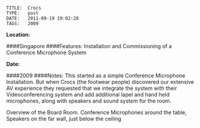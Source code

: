     
    TITLE: 	Crocs	
    TYPE: 	post	
    DATE: 	2011-09-19 19:02:28	
    TAGS: 	2009	


**Location:**

####Singapore
####Features:
Installation and Commissioning
of a Conference Microphone System

**Date:**

####2009
####Notes:
This started as a simple Conference Microphone Installation. But when Crocs (the footwear people) discovered our extensive AV experience they requested that we integrate the system with their Videoconferencing system and add additional lapel and hand held microphones, along with speakers and sound system for the room.

Overview of the Board Room. Conference Microphones around the table, Speakers on the far wall, just below the ceiling







